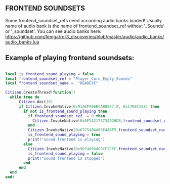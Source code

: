 ## FRONTEND SOUNDSETS

Some frontend_soundset_refs need according audio banks loaded! Usually name of audio bank is the name of frontend_soundset_ref without '\_Sounds' or '\_soundset'. You can see audio banks here: https://github.com/femga/rdr3_discoveries/blob/master/audio/audio_banks/audio_banks.lua

## Example of playing frontend soundsets:

```lua

local is_frontend_sound_playing = false
local frontend_soundset_ref = "Player_Core_Empty_Sounds"
local frontend_soundset_name =  "DEADEYE"

Citizen.CreateThread(function()
  while true do
      Citizen.Wait(0) 
      if Citizen.InvokeNative(0x91AEF906BCA88877,0, 0x17BEC168) then   -- pressed E
        if not is_frontend_sound_playing then           
          if frontend_soundset_ref ~= 0 then
            Citizen.InvokeNative(0x0F2A2175734926D8,frontend_soundset_name, frontend_soundset_ref);   -- load sound frontend
          end    
          Citizen.InvokeNative(0x67C540AA08E4A6F5,frontend_soundset_name, frontend_soundset_ref, true, 0);  -- play sound frontend
          is_frontend_sound_playing = true
          print("sound frontend is playing")
        else
          Citizen.InvokeNative(0x9D746964E0CF2C5F,frontend_soundset_name, frontend_soundset_ref)  -- stop audio
          is_frontend_sound_playing = false
          print("sound frontend is stopped")
        end
      end
  end
end)

```
